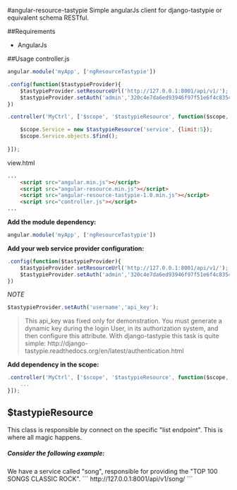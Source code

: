 #angular-resource-tastypie
Simple angularJs client for django-tastypie or equivalent schema RESTful.

##Requirements
- AngularJs

##Usage
controller.js
```javascript
angular.module('myApp', ['ngResourceTastypie'])

.config(function($tastypieProvider){
    $tastypieProvider.setResourceUrl('http://127.0.0.1:8001/api/v1/');
    $tastypieProvider.setAuth('admin','320c4e7da6ed93946f97f51e6f4c8354a098bb6e');
})

.controller('MyCtrl', ['$scope', '$tastypieResource', function($scope, $tastypieResource){

    $scope.Service = new $tastypieResource('service', {limit:5});
    $scope.Service.objects.$find();
    
}]);
```

view.html
```html
...
    <script src="angular.min.js"></script>
    <script src="angular-resource.min.js"></script>
    <script src="angular-resource-tastypie-1.0.min.js"></script>
    <script src="controller.js"></script>
...
```

**Add the module dependency:**
```javascript
angular.module('myApp', ['ngResourceTastypie'])
```

**Add your web service provider configuration:**
```javascript
.config(function($tastypieProvider){
    $tastypieProvider.setResourceUrl('http://127.0.0.1:8001/api/v1/');
    $tastypieProvider.setAuth('admin','320c4e7da6ed93946f97f51e6f4c8354a098bb6e');
})
```

*NOTE*
```javascript
$tastypieProvider.setAuth('username','api_key');
```
<blockquote>
<p>
This api_key was fixed only for demonstration. 
You must generate a dynamic key during the login User, 
in its authorization system, and then configure this attribute. 
With django-tastypie this task is quite simple: 
http://django-tastypie.readthedocs.org/en/latest/authentication.html
</p>
</blockquote>

**Add dependency in the scope:**
```javascript
.controller('MyCtrl', ['$scope', '$tastypieResource', function($scope, $tastypieResource){
    ...
}]);
```

## $tastypieResource
This class is responsible by connect on the specific "list endpoint".
This is where all magic happens.

<h5>Consider the following example:</h5>
We have a service called "song", responsible for providing the "TOP 100 SONGS CLASSIC ROCK".
```
http://127.0.0.1:8001/api/v1/song/
```

